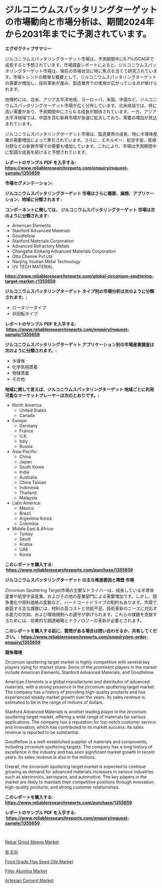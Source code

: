 <p><h1>ジルコニウムスパッタリングターゲットの市場動向と市場分析は、期間2024年から2031年までに予測されています。</h1></p><p><strong>エグゼクティブサマリー</strong></p>
<p><p>ジルコニウムスパッタリングターゲット市場は、予測期間中に6.7％のCAGRで成長すると予想されています。市場調査レポートによると、ジルコニウムスパッタリングターゲット市場は、現在の市場状況に特に焦点を当てて研究されています。市場トレンドの簡単な概要として、ジルコニウムスパッタリングターゲットの需要が増加し、技術革新が進み、製造業界での使用が広がっている点が挙げられます。</p><p>地理的には、北米、アジア太平洋地域、ヨーロッパ、米国、中国など、ジルコニウムスパッタリングターゲット市場が広く分布しています。北米地域では、特に高い需要があり、予測期間中にさらなる成長が期待されています。一方、アジア太平洋地域では、中国を含む新興市場が急速に拡大しており、需要の増加が見込まれています。</p><p>ジルコニウムスパッタリングターゲット市場は、製造業界の成長、特に半導体産業の需要増加によって牽引されています。さらに、エネルギー、航空宇宙、医療分野などの新興市場での需要も増加しています。これにより、市場は予測期間中に堅調な成長を続けると予想されています。</p></p>
<p><strong>レポートのサンプル PDF を入手する: <a href="https://www.reliableresearchreports.com/enquiry/request-sample/1355659">https://www.reliableresearchreports.com/enquiry/request-sample/1355659</a></strong></p>
<p><strong>市場セグメンテーション:</strong></p>
<p><strong> ジルコニウムスパッタリングターゲット 市場はさらに概要、展開、アプリケーション、地域に分類されます :</strong></p>
<p><strong>コンポーネントに関しては、 ジルコニウムスパッタリングターゲット 市場は次のように分類されます: &nbsp;</strong></p>
<p><ul><li>American Elements</li><li>Stanford Advanced Materials</li><li>Goodfellow</li><li>Stanford Materials Corporation</li><li>Advanced Refractory Metals</li><li>Changsha Xinkang Advanced Materials Corporation</li><li>Otto Chemie Pvt Ltd</li><li>Nanjing Youtian Metal Technology</li><li>UV TECH MATERIAL</li></ul></p>
<p><strong><a href="https://www.reliableresearchreports.com/global-zirconium-sputtering-target-market-r1355659">https://www.reliableresearchreports.com/global-zirconium-sputtering-target-market-r1355659</a></strong></p>
<p><strong> ジルコニウムスパッタリングターゲット タイプ別の市場分析は次のように分類されます。:</strong></p>
<p><ul><li>ロータリータイプ</li><li>非回転タイプ</li></ul></p>
<p><strong>レポートのサンプル PDF を入手する: &nbsp;<a href="https://www.reliableresearchreports.com/enquiry/request-sample/1355659">https://www.reliableresearchreports.com/enquiry/request-sample/1355659</a></strong></p>
<p><strong> ジルコニウムスパッタリングターゲット アプリケーション別の市場産業調査は次のように分類されます。:</strong></p>
<p><ul><li>半導体</li><li>化学気相蒸着</li><li>物理蒸着</li><li>その他</li></ul></p>
<p><strong>地域に関して言えば、ジルコニウムスパッタリングターゲット 地域ごとに利用可能なマーケットプレーヤーは次のとおりです。:</strong></p>
<p><ul>
    <li>
        North America:
        <ul>
            <li>United States</li>
            <li>Canada</li>
        </ul>
    </li>
    <li>
        Europe:
        <ul>
            <li>Germany</li>
            <li>France</li>
            <li>U.K.</li>
            <li>Italy</li>
            <li>Russia</li>
        </ul>
    </li>
    <li>
        Asia-Pacific:
        <ul>
            <li>China</li>
            <li>Japan</li>
            <li>South Korea</li>
            <li>India</li>
            <li>Australia</li>
            <li>China Taiwan</li>
            <li>Indonesia</li>
            <li>Thailand</li>
            <li>Malaysia</li>
        </ul>
    </li>
    <li>
        Latin America:
        <ul>
            <li>Mexico</li>
            <li>Brazil</li>
            <li>Argentina Korea</li>
            <li>Colombia</li>
        </ul>
    </li>
    <li>
        Middle East & Africa:
        <ul>
            <li>Turkey</li>
            <li>Saudi</li>
            <li>Arabia</li>
            <li>UAE</li>
            <li>Korea</li>
        </ul>
    </li>
    </ul></p>
<p><strong>このレポートを購入する: &nbsp;<a href="https://www.reliableresearchreports.com/purchase/1355659">https://www.reliableresearchreports.com/purchase/1355659</a></strong></p>
<p><strong>ジルコニウムスパッタリングターゲット の主な推進要因と障壁 市場</strong></p>
<p><p>Zirconium Sputtering Target市場の主要なドライバーは、成長している半導体産業や航空宇宙産業、およびその他の産業部門による需要増加です。しかし、競争激化や原料価格の変動など、ハードコートドライブの制約もあります。市場で直面する主な課題には、材料の高コストと供給不足、技術革新のニーズに対応する能力の欠如、および環境規制への遵守が挙げられます。これらの課題を克服するためには、効果的な調達戦略とテクノロジーの革新が必要とされます。</p></p>
<p><strong>このレポートを購入する前に、質問がある場合は問い合わせるか、共有してください。:&nbsp; <a href="https://www.reliableresearchreports.com/enquiry/pre-order-enquiry/1355659">https://www.reliableresearchreports.com/enquiry/pre-order-enquiry/1355659</a></strong></p>
<p><strong>競争環境</strong></p>
<p><p>Zirconium sputtering target market is highly competitive with several key players vying for market share. Some of the prominent players in the market include American Elements, Stanford Advanced Materials, and Goodfellow.</p><p>American Elements is a global manufacturer and distributor of advanced materials, with a strong presence in the zirconium sputtering target market. The company has a history of providing high-quality products and has experienced steady market growth over the years. Its sales revenue is estimated to be in the range of millions of dollars.</p><p>Stanford Advanced Materials is another leading player in the zirconium sputtering target market, offering a wide range of materials for various applications. The company has a reputation for top-notch customer service and innovation, which has contributed to its market success. Its sales revenue is reported to be substantial.</p><p>Goodfellow is a well-established supplier of materials and components, including zirconium sputtering targets. The company has a long history of excellence in the industry and has seen significant market growth in recent years. Its sales revenue is also in the millions.</p><p>Overall, the zirconium sputtering target market is expected to continue growing as demand for advanced materials increases in various industries such as electronics, aerospace, and automotive. The key players in the market are likely to maintain their competitive positions through innovation, high-quality products, and strong customer relationships.</p></p>
<p><strong>このレポートを購入する: &nbsp; <a href="https://www.reliableresearchreports.com/purchase/1355659">https://www.reliableresearchreports.com/purchase/1355659</a></strong></p>
<p><strong>レポートのサンプル PDF を入手する: &nbsp;<a href="https://www.reliableresearchreports.com/enquiry/request-sample/1355659">https://www.reliableresearchreports.com/enquiry/request-sample/1355659</a></strong><strong></strong></p>
<p>&nbsp;</p>
<p><p><a href="https://natural-crush-b99.notion.site/Rebar-Grout-Sleeve-Market-Share-Evolution-and-Market-Growth-Trends-2024-2031-230da4fb48924454a7d3b7910491386b">Rebar Grout Sleeve Market</a></p><p><a href="https://github.com/Penelolack456456/Market-Research-Report-List-1/blob/main/727784528314.md">휠 트림</a></p><p><a href="https://www.linkedin.com/pulse/food-grade-flax-seed-oils-market-size-reflecting-forecast-till-o2r7f?trackingId=guBtgfHi8RjJ2%2FGEK6dcaA%3D%3D">Food Grade Flax Seed Oils Market</a></p><p><a href="https://www.linkedin.com/pulse/filler-alumina-market-size-growth-outlook-from-2024-2031-projecting-idiqc?trackingId=8%2BGJ9HWhmD7bFbDRVx7MYw%3D%3D">Filler Alumina Market</a></p><p><a href="https://issuu.com/reportprime-2/docs/artesian-cement-market-size-2030.pptx">Artesian Cement Market</a></p></p>